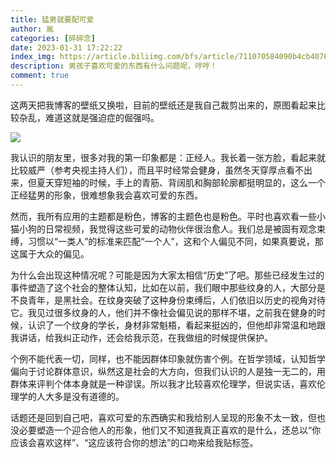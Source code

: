 ```yaml
---
title: 猛男就要配可爱
author: 胤
categories: [碎碎念]
date: 2023-01-31 17:22:22
index_img: https://article.biliimg.com/bfs/article/711070584090b4cb40766b8302dc5e6247f6827a.jpg@500w.webp
description: 男孩子喜欢可爱的东西有什么问题呢，哼哼！
comment: true
---
```


这两天把我博客的壁纸又换啦，目前的壁纸还是我自己裁剪出来的，原图看起来比较杂乱，难道这就是强迫症的倔强吗。

![](https://article.biliimg.com/bfs/article/c68252ac4cc594b19b8395c8880a09998fc55c73.png@800w_400h_1c.webp)

我认识的朋友里，很多对我的第一印象都是：正经人。我长着一张方脸，看起来就比较威严（参考央视主持人们），而且平时经常会健身，虽然冬天穿厚点看不出来，但夏天穿短袖的时候，手上的青筋、背阔肌和胸部轮廓都挺明显的，这么一个正经猛男的形象，很难想象我会喜欢可爱的东西。

然而，我所有应用的主题都是粉色，博客的主题色也是粉色。平时也喜欢看一些小猫小狗的日常视频，我觉得这些可爱的动物伙伴很治愈人。我们总是被固有观念束缚，习惯以“一类人”的标准来匹配“一个人”，这和个人偏见不同，如果真要说，那这属于大众的偏见。

为什么会出现这种情况呢？可能是因为大家太相信“历史”了吧。那些已经发生过的事件塑造了这个社会的整体认知，比如在以前，我们眼中那些纹身的人，大部分是不良青年，是黑社会。在纹身突破了这种身份束缚后，人们依旧以历史的视角对待它。我见过很多纹身的人，他们并不像社会偏见说的那样不堪，之前我在健身的时候，认识了一个纹身的学长，身材非常魁梧，看起来挺凶的，但他却非常温和地跟我讲话，给我纠正动作，还会给我示范，在我做组的时候提供保护。

个例不能代表一切，同样，也不能因群体印象就伤害个例。在哲学领域，认知哲学偏向于讨论群体意识，纵然这是社会的大方向，但我们认识的人是独一无二的，用群体来评判个体本身就是一种谬误。所以我才比较喜欢伦理学，但说实话，喜欢伦理学的人大多是没有道德的。

话题还是回到自己吧，喜欢可爱的东西确实和我给别人呈现的形象不太一致，但也没必要塑造一个迎合他人的形象，他们又不知道我真正喜欢的是什么，还总以“你应该会喜欢这样”、“这应该符合你的想法”的口吻来给我贴标签。